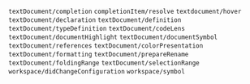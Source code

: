 <!-- For now it's just a raw lsp feature list taken from README. -->
`textDocument/completion`
`completionItem/resolve`
`textdocument/hover`
`textDocument/declaration`
`textDocument/definition`
`textDocument/typeDefinition`
`textDocument/codeLens`
`textDocument/documentHighlight`
`textDocument/documentSymbol`
`textDocument/references`
`textDocument/colorPresentation`
`textDocument/formatting`
`textDocument/prepareRename`
`textDocument/foldingRange`
`textDocument/selectionRange`
`workspace/didChangeConfiguration`
`workspace/symbol`
